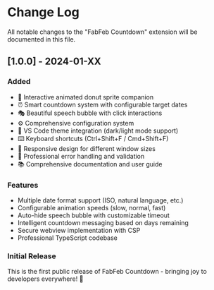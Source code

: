 # Change Log

All notable changes to the "FabFeb Countdown" extension will be documented in this file.

## [1.0.0] - 2024-01-XX

### Added
- 🍩 Interactive animated donut sprite companion
- ⏰ Smart countdown system with configurable target dates
- 🎭 Beautiful speech bubble with click interactions
- ⚙️ Comprehensive configuration system
- 🎨 VS Code theme integration (dark/light mode support)
- ⌨️ Keyboard shortcuts (Ctrl+Shift+F / Cmd+Shift+F)
- 📱 Responsive design for different window sizes
- 🔧 Professional error handling and validation
- 📚 Comprehensive documentation and user guide

### Features
- Multiple date format support (ISO, natural language, etc.)
- Configurable animation speeds (slow, normal, fast)
- Auto-hide speech bubble with customizable timeout
- Intelligent countdown messaging based on days remaining
- Secure webview implementation with CSP
- Professional TypeScript codebase

### Initial Release
This is the first public release of FabFeb Countdown - bringing joy to developers everywhere! 🎉

